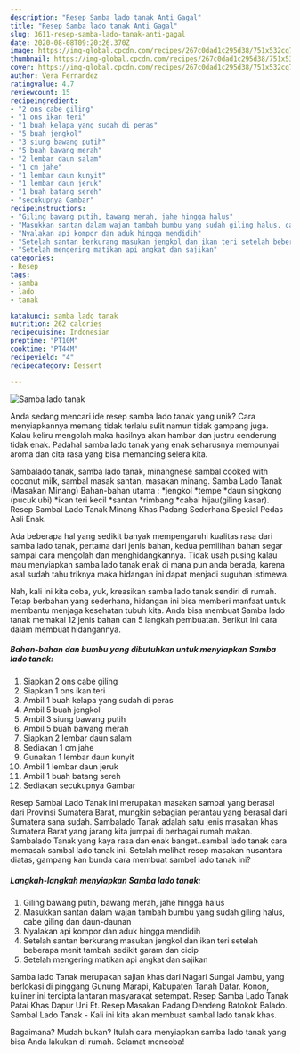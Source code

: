 ```yaml
---
description: "Resep Samba lado tanak Anti Gagal"
title: "Resep Samba lado tanak Anti Gagal"
slug: 3611-resep-samba-lado-tanak-anti-gagal
date: 2020-08-08T09:20:26.370Z
image: https://img-global.cpcdn.com/recipes/267c0dad1c295d38/751x532cq70/samba-lado-tanak-foto-resep-utama.jpg
thumbnail: https://img-global.cpcdn.com/recipes/267c0dad1c295d38/751x532cq70/samba-lado-tanak-foto-resep-utama.jpg
cover: https://img-global.cpcdn.com/recipes/267c0dad1c295d38/751x532cq70/samba-lado-tanak-foto-resep-utama.jpg
author: Vera Fernandez
ratingvalue: 4.7
reviewcount: 15
recipeingredient:
- "2 ons cabe giling"
- "1 ons ikan teri"
- "1 buah kelapa yang sudah di peras"
- "5 buah jengkol"
- "3 siung bawang putih"
- "5 buah bawang merah"
- "2 lembar daun salam"
- "1 cm jahe"
- "1 lembar daun kunyit"
- "1 lembar daun jeruk"
- "1 buah batang sereh"
- "secukupnya Gambar"
recipeinstructions:
- "Giling bawang putih, bawang merah, jahe hingga halus"
- "Masukkan santan dalam wajan tambah bumbu yang sudah giling halus, cabe giling dan daun-daunan"
- "Nyalakan api kompor dan aduk hingga mendidih"
- "Setelah santan berkurang masukan jengkol dan ikan teri setelah beberapa menit tambah sedikit garam dan cicip"
- "Setelah mengering matikan api angkat dan sajikan"
categories:
- Resep
tags:
- samba
- lado
- tanak

katakunci: samba lado tanak 
nutrition: 262 calories
recipecuisine: Indonesian
preptime: "PT10M"
cooktime: "PT44M"
recipeyield: "4"
recipecategory: Dessert

---
```



![Samba lado tanak](https://img-global.cpcdn.com/recipes/267c0dad1c295d38/751x532cq70/samba-lado-tanak-foto-resep-utama.jpg)

Anda sedang mencari ide resep samba lado tanak yang unik? Cara menyiapkannya memang tidak terlalu sulit namun tidak gampang juga. Kalau keliru mengolah maka hasilnya akan hambar dan justru cenderung tidak enak. Padahal samba lado tanak yang enak seharusnya mempunyai aroma dan cita rasa yang bisa memancing selera kita.

Sambalado tanak, samba lado tanak, minangnese sambal cooked with coconut milk, sambal masak santan, masakan minang. Samba Lado Tanak (Masakan Minang) Bahan-bahan utama : *jengkol *tempe *daun singkong (pucuk ubi) *ikan teri kecil *santan *rimbang *cabai hijau(giling kasar). Resep Sambal Lado Tanak Minang Khas Padang Sederhana Spesial Pedas Asli Enak.

Ada beberapa hal yang sedikit banyak mempengaruhi kualitas rasa dari samba lado tanak, pertama dari jenis bahan, kedua pemilihan bahan segar sampai cara mengolah dan menghidangkannya. Tidak usah pusing kalau mau menyiapkan samba lado tanak enak di mana pun anda berada, karena asal sudah tahu triknya maka hidangan ini dapat menjadi suguhan istimewa.


Nah, kali ini kita coba, yuk, kreasikan samba lado tanak sendiri di rumah. Tetap berbahan yang sederhana, hidangan ini bisa memberi manfaat untuk membantu menjaga kesehatan tubuh kita. Anda bisa membuat Samba lado tanak memakai 12 jenis bahan dan 5 langkah pembuatan. Berikut ini cara dalam membuat hidangannya.

<!--inarticleads1-->

##### Bahan-bahan dan bumbu yang dibutuhkan untuk menyiapkan Samba lado tanak:

1. Siapkan 2 ons cabe giling
1. Siapkan 1 ons ikan teri
1. Ambil 1 buah kelapa yang sudah di peras
1. Ambil 5 buah jengkol
1. Ambil 3 siung bawang putih
1. Ambil 5 buah bawang merah
1. Siapkan 2 lembar daun salam
1. Sediakan 1 cm jahe
1. Gunakan 1 lembar daun kunyit
1. Ambil 1 lembar daun jeruk
1. Ambil 1 buah batang sereh
1. Sediakan secukupnya Gambar


Resep Sambal Lado Tanak ini merupakan masakan sambal yang berasal dari Provinsi Sumatera Barat, mungkin sebagian perantau yang berasal dari Sumatera sana sudah. Sambalado Tanak adalah satu jenis masakan khas Sumatera Barat yang jarang kita jumpai di berbagai rumah makan. Sambalado Tanak yang kaya rasa dan enak banget..sambal lado tanak cara memasak sambal lado tanak ini. Setelah melihat resep masakan nusantara diatas, gampang kan bunda cara membuat sambel lado tanak ini? 

<!--inarticleads2-->

##### Langkah-langkah menyiapkan Samba lado tanak:

1. Giling bawang putih, bawang merah, jahe hingga halus
1. Masukkan santan dalam wajan tambah bumbu yang sudah giling halus, cabe giling dan daun-daunan
1. Nyalakan api kompor dan aduk hingga mendidih
1. Setelah santan berkurang masukan jengkol dan ikan teri setelah beberapa menit tambah sedikit garam dan cicip
1. Setelah mengering matikan api angkat dan sajikan


Samba lado Tanak merupakan sajian khas dari Nagari Sungai Jambu, yang berlokasi di pinggang Gunung Marapi, Kabupaten Tanah Datar. Konon, kuliner ini tercipta lantaran masyarakat setempat. Resep Samba Lado Tanak Patai Khas Dapur Uni Et. Resep Masakan Padang Dendeng Batokok Balado. Sambal Lado Tanak - Kali ini kita akan membuat sambal lado tanak khas. 

Bagaimana? Mudah bukan? Itulah cara menyiapkan samba lado tanak yang bisa Anda lakukan di rumah. Selamat mencoba!
